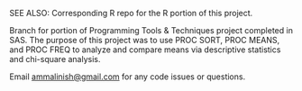 SEE ALSO: Corresponding R repo for the R portion of this project.

Branch for portion of Programming Tools & Techniques project completed in SAS. The purpose of this project was to use PROC SORT, PROC MEANS, and PROC FREQ to analyze and compare means via descriptive statistics and chi-square analysis.

Email ammalinish@gmail.com for any code issues or questions.
